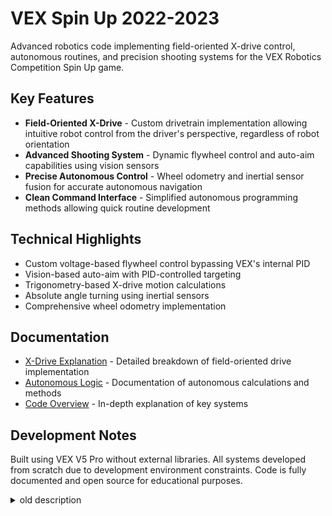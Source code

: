 # VEX Spin Up 2022-2023

Advanced robotics code implementing field-oriented X-drive control, autonomous routines, and precision shooting systems for the VEX Robotics Competition Spin Up game.

## Key Features

- **Field-Oriented X-Drive** - Custom drivetrain implementation allowing intuitive robot control from the driver's perspective, regardless of robot orientation
- **Advanced Shooting System** - Dynamic flywheel control and auto-aim capabilities using vision sensors
- **Precise Autonomous Control** - Wheel odometry and inertial sensor fusion for accurate autonomous navigation
- **Clean Command Interface** - Simplified autonomous programming methods allowing quick routine development

## Technical Highlights

- Custom voltage-based flywheel control bypassing VEX's internal PID
- Vision-based auto-aim with PID-controlled targeting
- Trigonometry-based X-drive motion calculations
- Absolute angle turning using inertial sensors
- Comprehensive wheel odometry implementation

## Documentation

- [X-Drive Explanation](https://github.com/elee012345/vex-stuff/tree/main/field%20oriented%20x%20drive) - Detailed breakdown of field-oriented drive implementation
- [Autonomous Logic](auton%20testing/README.md) - Documentation of autonomous calculations and methods
- [Code Overview](code-explanations/code-explanation-interview.ipynb) - In-depth explanation of key systems

## Development Notes

Built using VEX V5 Pro without external libraries. All systems developed from scratch due to development environment constraints. Code is fully documented and open source for educational purposes.

<details>
  <summary>old description</summary>
this is my code for the vex spin up 2022-2023 season

the school doesn't have any good stuff i can get so i have to save the code to the cloud and drag and drop them back into github at home
can't use git :(

we use an x drive and i made some fancy auton for that

field oriented x drive explanation here: https://github.com/elee012345/vex-stuff/tree/main/field%20oriented%20x%20drive

i have some fancy auton code that i used because x drives have the wheels vectored in an x lmao and they aren't exactly straight and don't drive the way you expect them to so check out my epic readme in that folder for that

no i do not have two different accounts ethan46290 is the other programmer who has the same name as me
</details>


